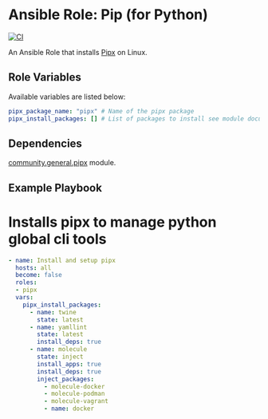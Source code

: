 # Ansible Role: Pip (for Python)

[![CI](https://github.com/vkhamsao/ansible-role-pipx/workflows/CI/badge.svg?event=push)](https://github.com/vkhamsao/ansible-role-pipx/actions?query=workflow%3ACI)

An Ansible Role that installs [Pipx](https://pipx.pypa.io/stable/) on Linux.



## Role Variables
Available variables are listed below:
```yaml
pipx_package_name: "pipx" # Name of the pipx package
pipx_install_packages: [] # List of packages to install see module documentation and example below
```

## Dependencies
[community.general.pipx](https://docs.ansible.com/ansible/latest/collections/community/general/pipx_module.html) module.

## Example Playbook

# Installs pipx to manage python global cli tools
```yaml
- name: Install and setup pipx
  hosts: all
  become: false
  roles:
  - pipx
  vars:
    pipx_install_packages:
      - name: twine
        state: latest
      - name: yamllint
        state: latest
        install_deps: true
      - name: molecule
        state: inject
        install_apps: true
        install_deps: true
        inject_packages:
          - molecule-docker
          - molecule-podman
          - molecule-vagrant
          - name: docker
```
